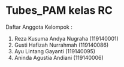 # Tubes_PAM kelas RC

Daftar Anggota Kelompok :
1. Reza Kusuma Andya Nugraha (119140001)
2. Gusti Hafizah Nurrahmah (119140086)
3. Ayu Lintang Gayanti (119140095)
4. Aninda Agustia Andiani (119140006)
